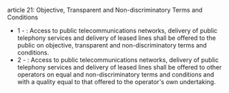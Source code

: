article 21: Objective, Transparent and Non-discriminatory Terms and Conditions

<ul>
			<li>1 - : Access to public telecommunications networks, delivery of public telephony services and delivery of leased lines shall be offered to the public on objective, transparent and non-discriminatory terms and conditions.<ul>
			</ul></li>			<li>2 - : Access to public telecommunications networks, delivery of public telephony services and delivery of leased lines shall be offered to other operators on equal and non-discriminatory terms and conditions and with a quality equal to that offered to the operator&#39;s own undertaking.<ul>
			</ul></li></ul>
